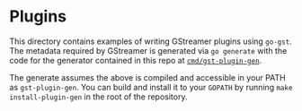 # Plugins

This directory contains examples of writing GStreamer plugins using `go-gst`. 
The metadata required by GStreamer is generated via `go generate` with the code for the generator contained in this repo
at [`cmd/gst-plugin-gen`](../../cmd/gst-plugin-gen).

The generate assumes the above is compiled and accessible in your PATH as `gst-plugin-gen`. 
You can build and install it to your `GOPATH` by running `make install-plugin-gen` in the root of the repository.